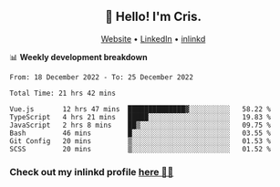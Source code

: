 
<h2 align="center">👋 Hello! I'm Cris.</h2>
<p align="center">
  <a href="https://www.criscunas.dev">Website</a> •
  <a href="https://www.linkedin.com/in/cristophercunas/">LinkedIn</a> •
  <a href="https://www.inlinkd.app">inlinkd</a>
  
</p>


📊 **Weekly development breakdown**
<!--START_SECTION:waka-->

```text
From: 18 December 2022 - To: 25 December 2022

Total Time: 21 hrs 42 mins

Vue.js       12 hrs 47 mins  ██████████████▓░░░░░░░░░░   58.22 %
TypeScript   4 hrs 21 mins   █████░░░░░░░░░░░░░░░░░░░░   19.83 %
JavaScript   2 hrs 8 mins    ██▒░░░░░░░░░░░░░░░░░░░░░░   09.75 %
Bash         46 mins         █░░░░░░░░░░░░░░░░░░░░░░░░   03.55 %
Git Config   20 mins         ▒░░░░░░░░░░░░░░░░░░░░░░░░   01.53 %
SCSS         20 mins         ▒░░░░░░░░░░░░░░░░░░░░░░░░   01.52 %
```

<!--END_SECTION:waka-->

<div> 
  <h3>Check out my inlinkd profile
  <a href="https://www.inlinkd.app/link/cristophercunas">here 👨‍💻</a>
  </h3>
</div>
